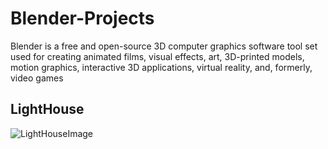 # Blender-Projects
Blender is a free and open-source 3D computer graphics software tool set used for creating animated films, visual effects, art, 3D-printed models, motion graphics, interactive 3D applications, virtual reality, and, formerly, video games
## LightHouse
![LightHouseImage](https://user-images.githubusercontent.com/92459590/202013860-bab4e7ec-8ab1-4dea-b98b-e8860ddb5bbc.png)
